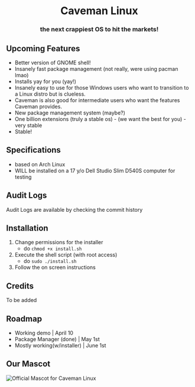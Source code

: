 # <div align="center">Caveman Linux</div>
### <div align="center">the next crappiest OS to hit the markets!</div>

## Upcoming Features
- Better version of GNOME shell!
- Insanely fast package management (not really, were using pacman lmao)
- Installs yay for you (yay!)
- Insanely easy to use for those Windows users who want to transition to a Linux distro but is clueless.
- Caveman is also good for intermediate users who want the features Caveman provides.
- New package management system (maybe?)
- One billion extensions (truly a stable os) - (we want the best for you) - very stable
- Stable!

## Specifications
- based on Arch Linux
- WILL be installed on a 17 y/o Dell Studio Slim D540S computer for testing

## Audit Logs
Audit Logs are available by checking the commit history

## Installation
1. Change permissions for the installer
    - do `chmod +x install.sh`
2. Execute the shell script (with root access)
    - do `sudo ./install.sh`
3. Follow the on screen instructions


## Credits
To be added


## Roadmap

- Working demo | April 10
- Package Manager (done) | May 1st
- Mostly working(w/installer) | June 1st

## Our Mascot

![Official Mascot for Caveman Linux](https://camo.githubusercontent.com/e97bf4eb1e26a47f4266091543f7fb1d8897f8068041d50ea481ea8e817d0262/68747470733a2f2f6d656469612e646973636f72646170702e6e65742f6174746163686d656e74732f3833393635343136383039363031343333362f313038303930343237363532393932323034382f7a49335a715468695f34782e706e673f77696474683d31343032266865696768743d363537 "Official Mascot for Caveman Linux")


